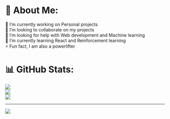 # 💫 About Me:
🔭 I’m currently working on Personal projects<br>👯 I’m looking to collaborate on my projects<br>🤝 I’m looking for help with Web development and Machine learning<br>🌱 I’m currently learning React and Reinforcement learning<br>⚡ Fun fact, I am also a powerlifter


# 📊 GitHub Stats:
![](https://github-readme-stats.vercel.app/api?username=EvanBinu&theme=tokyonight&hide_border=true&include_all_commits=false&count_private=false)<br/>
![](https://github-readme-streak-stats.herokuapp.com/?user=EvanBinu&theme=tokyonight&hide_border=true)<br/>
![](https://github-readme-stats.vercel.app/api/top-langs/?username=EvanBinu&theme=tokyonight&hide_border=true&include_all_commits=false&count_private=false&layout=compact)



---
[![](https://visitcount.itsvg.in/api?id=EvanBinu&icon=0&color=0)](https://visitcount.itsvg.in)

<!-- Proudly created with GPRM ( https://gprm.itsvg.in ) -->
